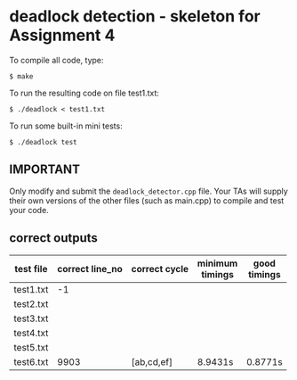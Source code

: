 # deadlock detection - skeleton for Assignment 4

To compile all code, type:
```
$ make
```

To run the resulting code on file test1.txt:
```
$ ./deadlock < test1.txt
```

To run some built-in mini tests:
```
$ ./deadlock test
```

## IMPORTANT

Only modify and submit the `deadlock_detector.cpp` file. Your TAs will
supply their own versions of the other files (such as main.cpp) to
compile and test your code.

## correct outputs

| test file | correct line_no | correct cycle | minimum<br> timings | good<br> timings |
| --------- | --------------- | ------------- | ------------------- | ---------------- |
| test1.txt| -1 | | | |
| test2.txt| | | | |
| test3.txt|  | | | |
| test4.txt|  | | | |
| test5.txt|  | | | |
| test6.txt| 9903 | [ab,cd,ef] |8.9431s |0.8771s |


